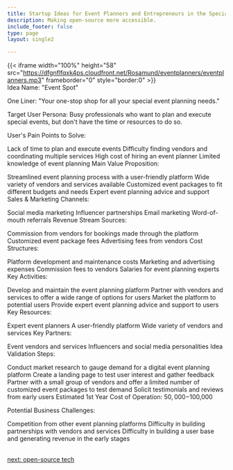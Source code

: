 ```yaml
---
title: Startup Ideas for Event Planners and Entrepreneurs in the Special Events  Industry
description: Making open-source more accessible.
include_footer: false
type: page
layout: single2

---
```


{{< iframe width="100%" height="58" src="https://dfgnflfqxk4ps.cloudfront.net/Rosamund/eventplanners/eventplanners.mp3" frameborder="0" style="border:0" >}}<br>
Idea Name: "Event Spot"

One Liner: "Your one-stop shop for all your special event planning needs."

Target User Persona: Busy professionals who want to plan and execute special events, but don't have the time or resources to do so.

User's Pain Points to Solve:

Lack of time to plan and execute events
Difficulty finding vendors and coordinating multiple services
High cost of hiring an event planner
Limited knowledge of event planning
Main Value Proposition:

Streamlined event planning process with a user-friendly platform
Wide variety of vendors and services available
Customized event packages to fit different budgets and needs
Expert event planning advice and support
Sales & Marketing Channels:

Social media marketing
Influencer partnerships
Email marketing
Word-of-mouth referrals
Revenue Stream Sources:

Commission from vendors for bookings made through the platform
Customized event package fees
Advertising fees from vendors
Cost Structures:

Platform development and maintenance costs
Marketing and advertising expenses
Commission fees to vendors
Salaries for event planning experts
Key Activities:

Develop and maintain the event planning platform
Partner with vendors and services to offer a wide range of options for users
Market the platform to potential users
Provide expert event planning advice and support to users
Key Resources:

Expert event planners
A user-friendly platform
Wide variety of vendors and services
Key Partners:

Event vendors and services
Influencers and social media personalities
Idea Validation Steps:

Conduct market research to gauge demand for a digital event planning platform
Create a landing page to test user interest and gather feedback
Partner with a small group of vendors and offer a limited number of customized event packages to test demand
Solicit testimonials and reviews from early users
Estimated 1st Year Cost of Operation: $50,000-$100,000

Potential Business Challenges:

Competition from other event planning platforms
Difficulty in building partnerships with vendors and services
Difficulty in building a user base and generating revenue in the early stages

<br>
<a href="https://workdojos.com/eventplanners/tech">next: open-source tech</a>
</p>